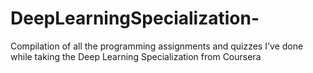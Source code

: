 # DeepLearningSpecialization-
Compilation of all the programming assignments and quizzes I've done while taking the Deep Learning Specialization from Coursera
